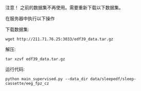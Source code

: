 注意！ 之前的数据集不再使用。需要重新下载以下数据集。

在服务器中执行以下操作

下载数据集:

```
wget http://211.71.76.25:3033/edf39_data.tar.gz
```

解压:

```
tar xzvf edf39_data.tar.gz
```

运行代码:

```
python main_supervised.py --data_dir data/sleepedf/sleep-cassette/eeg_fpz_cz
```

